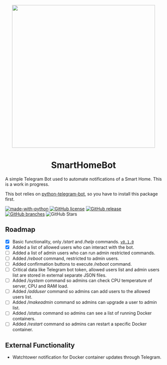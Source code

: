 <p align="center">
  <img width="460" height="460" src="https://user-images.githubusercontent.com/25725990/158142485-32e39afd-4f66-48bd-92b7-28c567c6b164.jpeg">
</p>

<h1 align="center">
SmartHomeBot
</h1>
A simple Telegram Bot used to automate notifications of a Smart Home. This is a work in progress.

This bot relies on [python-telegram-bot](https://github.com/python-telegram-bot/python-telegram-bot), so you have to install this package first.

[![made-with-python](https://img.shields.io/badge/Made%20with-Python-1f425f.svg)](https://www.python.org/) [![GitHub license](https://img.shields.io/github/license/Naereen/StrapDown.js.svg)](https://github.com/Naereen/StrapDown.js/blob/master/LICENSE) [![GitHub release](https://img.shields.io/github/release/Geek-MD/SmartHomeBot.svg)](https://GitHub.com/Geek-MD/SmartHomeBot/releases/) [![GitHub branches](https://badgen.net/github/branches/Geek-MD/SmartHomeBot)](https://github.com/Geek-MD/SmartHomeBot/) ![GitHub Stars](https://badgen.net/github/stars/Geek-MD/SmartHomeBot)


## Roadmap
- [x] Basic functionality, only */start* and */help* commands. [`v0.1.0`](https://github.com/Geek-MD/SmartHomeBot/releases/tag/v0.1.0)
- [x] Added a list of allowed users who can interact with the bot.
- [ ] Added a list of admin users who can run admin restricted commands.
- [ ] Added */reboot* command, restricted to admin users.
- [ ] Added confirmation buttons to execute */reboot* command.
- [ ] Critical data like Telegram bot token, allowed users list and admin users list are stored in external separate JSON files.
- [ ] Added */system* command so admins can check CPU temperature of server, CPU and RAM load.
- [ ] Added */adduser* command so admins can add users to the allowed users list.
- [ ] Added */makeadmin* command so admins can upgrade a user to admin list.
- [ ] Added */status* command so admins can see a list of running Docker containers.
- [ ] Added */restart* command so admins can restart a specific Docker container.

## External Functionality
- Watchtower notification for Docker container updates through Telegram.
